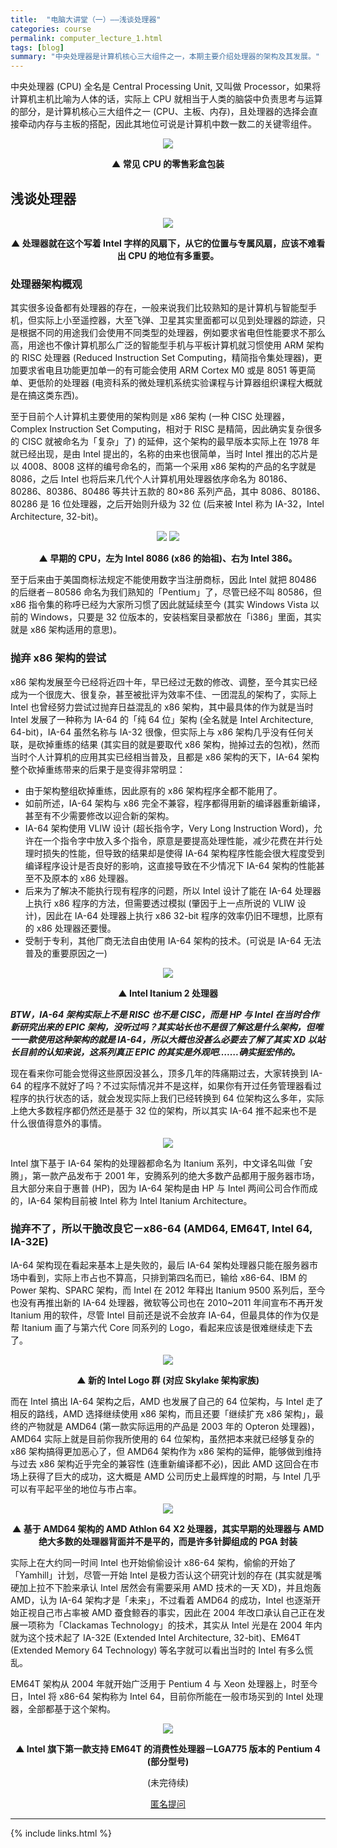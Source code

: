 ```yaml
---
title:  "电脑大讲堂（一）——浅谈处理器"
categories: course
permalink: computer_lecture_1.html
tags: [blog]
summary: "中央处理器是计算机核心三大组件之一，本期主要介绍处理器的架构及其发展。"
---
```


中央处理器 (CPU) 全名是 Central Processing Unit, 又叫做 Processor，如果将计算机主机比喻为人体的话，实际上 CPU 就相当于人类的脑袋中负责思考与运算的部分，是计算机核心三大组件之一 (CPU、主板、内存)，且处理器的选择会直接牵动内存与主板的搭配，因此其地位可说是计算机中数一数二的关键零组件。

<div align="center">
    <img src="../images/blogs/computer_lecture_fig01.jpg"/>
    <p><b>▲ 常见 CPU 的零售彩盒包装</b></p>
</div>

## 浅谈处理器

<div align="center">
    <img src="../images/blogs/computer_lecture_fig02.jpg"/>
    <p><b>▲ 处理器就在这个写着 Intel 字样的风扇下，从它的位置与专属风扇，应该不难看出 CPU 的地位有多重要。</b></p>
</div>

### 处理器架构概观

其实很多设备都有处理器的存在，一般来说我们比较熟知的是计算机与智能型手机，但实际上小至遥控器，大至飞弹、卫星其实里面都可以见到处理器的踪迹，只是根据不同的用途我们会使用不同类型的处理器，例如要求省电但性能要求不那么高，用途也不像计算机那么广泛的智能型手机与平板计算机就习惯使用 ARM 架构的 RISC 处理器 (Reduced Instruction Set Computing，精简指令集处理器)，更加要求省电且功能更加单一的有可能会使用 ARM Cortex M0 或是 8051 等更简单、更低阶的处理器 (电资科系的微处理机系统实验课程与计算器组织课程大概就是在搞这类东西)。

至于目前个人计算机主要使用的架构则是 x86 架构 (一种 CISC 处理器，Complex Instruction Set Computing，相对于 RISC 是精简，因此确实复杂很多的 CISC 就被命名为「复杂」了) 的延伸，这个架构的最早版本实际上在 1978 年就已经出现，是由 Intel 提出的，名称的由来也很简单，当时 Intel 推出的芯片是以 4008、8008 这样的编号命名的，而第一个采用 x86 架构的产品的名字就是 8086，之后 Intel 也将后来几代个人计算机用处理器依序命名为 80186、80286、80386、80486 等共计五款的 80×86 系列产品，其中 8086、80186、80286 是 16 位处理器，之后开始则升级为 32 位 (后来被 Intel 称为 IA-32，Intel Architecture, 32-bit)。

<div align="center">
    <img src="../images/blogs/computer_lecture_fig03.jpg"/>
    <img src="../images/blogs/computer_lecture_fig04.jpg"/>
    <p><b>▲ 早期的 CPU，左为 Intel 8086 (x86 的始祖)、右为 Intel 386。</b></p>
</div>

至于后来由于美国商标法规定不能使用数字当注册商标，因此 Intel 就把 80486 的后继者－80586 命名为我们熟知的「Pentium」了，尽管已经不叫 80586，但 x86 指令集的称呼已经为大家所习惯了因此就延续至今 (其实 Windows Vista 以前的 Windows，只要是 32 位版本的，安装档案目录都放在「i386」里面，其实就是 x86 架构适用的意思)。

### 抛弃 x86 架构的尝试

x86 架构发展至今已经将近四十年，早已经过无数的修改、调整，至今其实已经成为一个很庞大、很复杂，甚至被批评为效率不佳、一团混乱的架构了，实际上 Intel 也曾经努力尝试过抛弃日益混乱的 x86 架构，其中最具体的作为就是当时 Intel 发展了一种称为 IA-64 的「纯 64 位」架构 (全名就是 Intel Architecture, 64-bit)，IA-64 虽然名称与 IA-32 很像，但实际上与 x86 架构几乎没有任何关联，是砍掉重练的结果 (其实目的就是要取代 x86 架构，抛掉过去的包袱)，然而当时个人计算机的应用其实已经相当普及，且都是 x86 架构的天下，IA-64 架构整个砍掉重练带来的后果于是变得非常明显：

 - 由于架构整组砍掉重练，因此原有的 x86 架构程序全都不能用了。
 - 如前所述，IA-64 架构与 x86 完全不兼容，程序都得用新的编译器重新编译，甚至有不少需要修改以迎合新的架构。
 - IA-64 架构使用 VLIW 设计 (超长指令字，Very Long Instruction Word)，允许在一个指令字中放入多个指令，原意是要提高处理性能，减少花费在并行处理时损失的性能，但导致的结果却是使得 IA-64 架构程序性能会很大程度受到编译程序设计是否良好的影响，这直接导致在不少情况下 IA-64 架构的性能甚至不及原本的 x86 处理器。
 - 后来为了解决不能执行现有程序的问题，所以 Intel 设计了能在 IA-64 处理器上执行 x86 程序的方法，但需要透过模拟 (肇因于上一点所说的 VLIW 设计)，因此在 IA-64 处理器上执行 x86 32-bit 程序的效率仍旧不理想，比原有的 x86 处理器还要慢。
 - 受制于专利，其他厂商无法自由使用 IA-64 架构的技术。(可说是 IA-64 无法普及的重要原因之一)

<div align="center">
    <img src="../images/blogs/computer_lecture_fig05.jpg"/>
    <p><b>▲ Intel Itanium 2 处理器</b></p>
</div>

***BTW，IA-64 架构实际上不是 RISC 也不是 CISC，而是 HP 与 Intel 在当时合作新研究出来的 EPIC 架构，没听过吗？其实站长也不是很了解这是什么架构，但唯一一款使用这种架构的就是 IA-64，所以大概也没甚么必要去了解了其实 XD 以站长目前的认知来说，这系列真正 EPIC 的其实是外观吧…….确实挺宏伟的。***

现在看来你可能会觉得这些原因没甚么，顶多几年的阵痛期过去，大家转换到 IA-64 的程序不就好了吗？不过实际情况并不是这样，如果你有开过任务管理器看过程序的执行状态的话，就会发现实际上我们已经转换到 64 位架构这么多年，实际上绝大多数程序都仍然还是基于 32 位的架构，所以其实 IA-64 推不起来也不是什么很值得意外的事情。

<div align="center">
    <img src="../images/blogs/computer_lecture_fig06.jpg"/>
</div>

Intel 旗下基于 IA-64 架构的处理器都命名为 Itanium 系列，中文译名叫做「安腾」，第一款产品发布于 2001 年，安腾系列的绝大多数产品都用于服务器市场，且大部分来自于惠普 (HP)，因为 IA-64 架构是由 HP 与 Intel 两间公司合作而成的，IA-64 架构目前被 Intel 称为 Intel Itanium Architecture。


### 抛弃不了，所以干脆改良它－x86-64 (AMD64, EM64T, Intel 64, IA-32E)

IA-64 架构现在看起来基本上是失败的，最后 IA-64 架构处理器只能在服务器市场中看到，实际上市占也不算高，只排到第四名而已，输给 x86-64、IBM 的 Power 架构、SPARC 架构，而 Intel 在 2012 年释出 Itanium 9500 系列后，至今也没有再推出新的 IA-64 处理器，微软等公司也在 2010~2011 年间宣布不再开发 Itanium 用的软件，尽管 Intel 目前还是说不会放弃 IA-64，但最具体的作为仅是帮 Itanium 画了与第六代 Core 同系列的 Logo，看起来应该是很难继续走下去了。

<div align="center">
    <img src="../images/blogs/computer_lecture_fig07.jpg"/>
    <p><b>▲ 新的 Intel Logo 群 (对应 Skylake 架构家族)</b></p>
</div>

而在 Intel 搞出 IA-64 架构之后，AMD 也发展了自己的 64 位架构，与 Intel 走了相反的路线，AMD 选择继续使用 x86 架构，而且还要「继续扩充 x86 架构」，最终的产物就是 AMD64 (第一款实际运用的产品是 2003 年的 Opteron 处理器)，AMD64 实际上就是目前你我所使用的 64 位架构，虽然把本来就已经够复杂的 x86 架构搞得更加恶心了，但 AMD64 架构作为 x86 架构的延伸，能够做到维持与过去 x86 架构近乎完全的兼容性 (连重新编译都不必)，因此 AMD 这回合在市场上获得了巨大的成功，这大概是 AMD 公司历史上最辉煌的时期，与 Intel 几乎可以有平起平坐的地位与市占率。

<div align="center">
    <img src="../images/blogs/computer_lecture_fig08.jpg"/>
    <p><b>▲ 基于 AMD64 架构的 AMD Athlon 64 X2 处理器，其实早期的处理器与 AMD 绝大多数的处理器背面并不是平的，而是许多针脚组成的 PGA 封装</b></p>
</div>

实际上在大约同一时间 Intel 也开始偷偷设计 x86-64 架构，偷偷的开始了「Yamhill」计划，尽管一开始 Intel 是极力否认这个研究计划的存在 (其实就是嘴硬加上拉不下脸来承认 Intel 居然会有需要采用 AMD 技术的一天 XD)，并且炮轰 AMD，认为 IA-64 架构才是「未来」，不过看着 AMD64 的成功，Intel 也逐渐开始正视自己市占率被 AMD 蚕食鲸吞的事实，因此在 2004 年改口承认自己正在发展一项称为「Clackamas Technology」的技术，其实从 Intel 光是在 2004 年内就为这个技术起了 IA-32E (Extended Intel Architecture, 32-bit)、EM64T (Extended Memory 64 Technology) 等名字就可以看出当时的 Intel 有多么慌乱。

EM64T 架构从 2004 年就开始广泛用于 Pentium 4 与 Xeon 处理器上，时至今日，Intel 将 x86-64 架构称为 Intel 64，目前你所能在一般市场买到的 Intel 处理器，全部都基于这个架构。

<div align="center">
    <img src="../images/blogs/computer_lecture_fig09.jpg"/>
    <p><b>▲ Intel 旗下第一款支持 EM64T 的消费性处理器－LGA775 版本的 Pentium 4 (部分型号)</b></p>
</div>

<div align="center">
<p>(未完待续)</p>
<a href="{{site.feedback_link}}" class="btn btn-primary"><i class="fa fa-comment-o"></i> 匿名提问</a>
</div>

---------

{% include links.html %}
